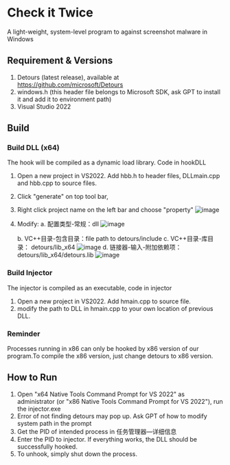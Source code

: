# Check it Twice
  A light-weight, system-level program to against screenshot malware in Windows

## Requirement & Versions
1. Detours (latest release), available at https://github.com/microsoft/Detours
2. windows.h (this header file belongs to Microsoft SDK, ask GPT to install it and add it to environment path)
3. Visual Studio 2022

## Build

### Build DLL (x64)
The hook will be compiled as a dynamic load library. Code in hookDLL
1. Open a new project in VS2022. Add hbb.h to header files, DLLmain.cpp and hbb.cpp to source files.
2. Click "generate" on top tool bar, 
3. Right click project name on the left bar and choose "property"
   ![image](https://github.com/user-attachments/assets/da1599a5-2ce8-4432-ac78-3c88ebd0e087)
4. Modify:
     a. 配置类型-常规：dll
   ![image](https://github.com/user-attachments/assets/f2fb17f4-346a-4275-9d67-0bd6c79d8c9f)

     b. VC++目录-包含目录：file path to detours/include
     c. VC++目录-库目录： detours/lib_x64
     ![image](https://github.com/user-attachments/assets/633ffaac-7d09-4699-a057-ef8f64226b7b)
     d. 链接器-输入-附加依赖项：detours/lib_x64/detours.lib
   ![image](https://github.com/user-attachments/assets/c34f9fbe-e1ae-4715-8741-b4847bb39304)


### Build Injector
The injector is compiled as an executable, code in injector
1. Open a new project in VS2022. Add hmain.cpp to source file.
2. modify the path to DLL in hmain.cpp to your own location of previous DLL.

### Reminder
Processes running in x86 can only be hooked by x86 version of our program.To compile the x86 version, just change detours to x86 version.

## How to Run
1. Open "x64 Native Tools Command Prompt for VS 2022" as administrator (or "x86 Native Tools Command Prompt for VS 2022"), run the injector.exe
2. Error of not finding detours may pop up. Ask GPT of how to modify system path in the prompt
3. Get the PID of intended process in 任务管理器—详细信息
4. Enter the PID to injector. If everything works, the DLL should be successfully hooked.
5. To unhook, simply shut down the process.

   
